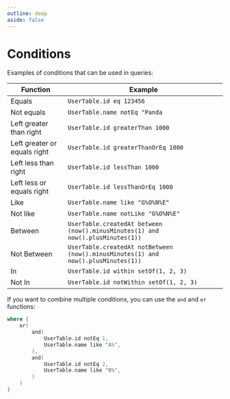 ```yaml
---
outline: deep
aside: false
---
```


# Conditions

Examples of conditions that can be used in queries:

| Function | Example |
| --- | --- |
| Equals | `UserTable.id eq 123456` |
| Not equals | `UserTable.name notEq "Panda` |
| Left greater than right | `UserTable.id greaterThan 1000` |
| Left greater or equals right | `UserTable.id greaterThanOrEq 1000` |
| Left less than right | `UserTable.id lessThan 1000` |
| Left less or equals right | `UserTable.id lessThanOrEq 1000` |
| Like | `UserTable.name like "G%O%N%E"` |
| Not like | `UserTable.name notLike "G%O%N%E"` |
| Between | `UserTable.createdAt between (now().minusMinutes(1) and now().plusMinutes(1))` |
| Not Between  | `UserTable.createdAt notBetween (now().minusMinutes(1) and now().plusMinutes(1))` |
| In | `UserTable.id within setOf(1, 2, 3)` |
| Not In | `UserTable.id notWithin setOf(1, 2, 3)` |

If you want to combine multiple conditions, you can use the `and` and `or` functions:

```kotlin
where {
    or(
        and(
            UserTable.id notEq 1,
            UserTable.name like "A%",
        ),
        and(
            UserTable.id notEq 2,
            UserTable.name like "B%",
        )
    )
}
```